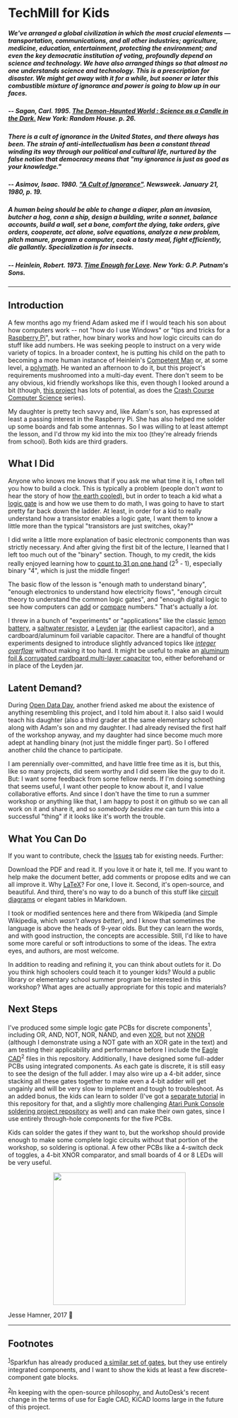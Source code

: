 # TechMill for Kids

##### _We've arranged a global civilization in which the most crucial elements — transportation, communications, and all other industries; agriculture, medicine, education, entertainment, protecting the environment; and even the key democratic institution of voting, profoundly depend on science and technology. We have also arranged things so that almost no one understands science and technology. This is a prescription for disaster. We might get away with it for a while, but sooner or later this combustible mixture of ignorance and power is going to blow up in our faces._
##### -- Sagan, Carl. 1995. [_The Demon-Haunted World : Science as a Candle in the Dark._](https://en.wikipedia.org/wiki/The_Demon-Haunted_World) New York: Random House. p. 26.

##### _There is a cult of ignorance in the United States, and there always has been. The strain of anti-intellectualism has been a constant thread winding its way through our political and cultural life, nurtured by the false notion that democracy means that "my ignorance is just as good as your knowledge."_

##### -- Asimov, Isaac. 1980.  ["A Cult of Ignorance"](http://aphelis.net/cult-ignorance-isaac-asimov-1980/). _Newsweek_. January 21, 1980, p. 19.


##### _A human being should be able to change a diaper, plan an invasion, butcher a hog, conn a ship, design a building, write a sonnet, balance accounts, build a wall, set a bone, comfort the dying, take orders, give orders, cooperate, act alone, solve equations, analyze a new problem, pitch manure, program a computer, cook a tasty meal, fight efficiently, die gallantly. Specialization is for insects._

##### -- Heinlein, Robert. 1973. [_Time Enough for Love_](https://en.wikipedia.org/wiki/Time_Enough_for_Love). New York: G.P. Putnam's Sons.
---

## Introduction
A few months ago my friend Adam asked me if I would teach his son about how computers work -- not "how do I use Windows" or "tips and tricks for a [Raspberry Pi](https://www.raspberrypi.org "Raspberry Pi home page")", but rather, how binary works and how logic circuits can do stuff like add numbers. He was seeking people to instruct on a very wide variety of topics. In a broader context, he is putting his child on the path to becoming a more human instance of Heinlein's [Competent Man](https://en.wikipedia.org/wiki/Competent_man "Heinlein's competent man description on Wikipedia") or, at some level, a [polymath](https://en.wikipedia.org/wiki/Polymath "Wikipedia's page describing polymaths"). He wanted an afternoon to do it, but this project's requirements mushroomed into a multi-day event. There don't seem to be any obvious, kid friendly workshops like this, even though I looked around a bit (though, [this project](https://www.raspberrypi.org/blog/digital-making-curriculum/) has lots of potential, as does the [Crash Course Computer Science](https://www.youtube.com/playlist?list=PLME-KWdxI8dcaHSzzRsNuOLXtM2Ep_C7a "Nerdfighters unite!") series). 

My daughter is pretty tech savvy and, like Adam's son, has expressed at least a passing interest in the Raspberry Pi. She has also helped me solder up some boards and fab some antennas. So I was willing to at least attempt the lesson, and I'd throw my kid into the mix too (they're already friends from school). Both kids are third graders.

## What I Did
Anyone who knows me knows that if you ask me what time it is, I often tell you how to build a clock. This is typically a problem (people don't _want_ to hear the story of how [the earth cooled),](http://www.imdb.com/title/tt0083530/quotes) but in order to teach a kid what a [logic gate](https://en.wikipedia.org/wiki/Logic_gate "Wikipedia Logic Gate Page") is and how we use them to do math, I was going to have to start pretty far back down the ladder. At least, in order for a kid to really understand how a transistor enables a logic gate, I want them to know a little more than the typical "transistors are just switches, okay?"

I did write a little more explanation of basic electronic components than was strictly necessary. And after giving the first bit of the lecture, I learned that I left too much out of the "binary" section. Though, to my credit, the kids really enjoyed learning how to [count to 31 on one hand](https://en.wikipedia.org/wiki/Finger_binary "Wikipedia Finger Binary Page")  (2<sup>5</sup> - 1), especially binary "4", which is just the middle finger!

The basic flow of the lesson is "enough math to understand binary", "enough electronics to understand how electricity flows", "enough circuit theory to understand the common logic gates", and "enough digital logic to see how computers can [add](https://en.wikipedia.org/wiki/Adder_(electronics)) or [compare](https://en.wikipedia.org/wiki/XNOR_gate) numbers." That's actually a _lot._ 

I threw in a bunch of "experiments" or "applications" like the classic [lemon battery](https://en.wikipedia.org/wiki/Lemon_battery), a [saltwater resistor](https://en.wikipedia.org/wiki/Liquid_rheostat), a [Leyden jar](https://en.wikipedia.org/wiki/Leyden_jar) (the earliest capacitor), and a cardboard/aluminum foil variable capacitor. There are a handful of thought experiments designed to introduce slightly advanced topics like [_integer overflow_](https://en.wikipedia.org/wiki/Integer_overflow) without making it too hard. It might be useful to make an [aluminum foil & corrugated cardboard multi-layer capacitor](http://bizarrelabs.com/crystal.htm "Crystal Radio page on bizarrelabs.com") too, either beforehand or in place of the Leyden jar.

## Latent Demand?

During [Open Data Day](https://www.opendenton.com/open-data-day), another friend asked me about the existence of anything resembling this project, and I told him about it. I also said I would teach his daughter (also a third grader at the same elementary school) along with Adam's son and my daughter. I had already revised the first half of the workshop anyway, and my daughter had since become much more adept at handling binary (not just the middle finger part). So I offered another child the chance to participate.

I am perennially over-committed, and have little free time as it is, but this, like so many projects, did seem worthy and I did seem like the guy to do it. But: I want some feedback from some fellow nerds. If I'm doing something that seems useful, I want other people to know about it, and I value collaborative efforts. And since I don't have the time to run a summer workshop or anything like that, I am happy to post it on github so we can all work on it and share it, and so _somebody besides me_ can turn this into a successful "thing" if it looks like it's worth the trouble.

## What You Can Do

If you want to contribute, check the [Issues](../../issues) tab for existing needs. Further:

Download the PDF and read it. If you love it or hate it, tell me. If you want to help make the document better, add comments or propose edits and we can all improve it. Why [LaTeX](https://tug.org "TeX Users' Group home page")? For one, I love it. Second, it's open-source, and beautiful. And third, there's no way to do a bunch of this stuff like [circuit diagrams](https://en.wikipedia.org/wiki/CircuiTikZ "Wikipedia CircuiTikZ Page") or elegant tables in Markdown.

I took or modified sentences here and there from Wikipedia (and Simple Wikipedia, which _wasn't always better_), and I know that sometimes the language is above the heads of 9-year olds. But they can learn the words, and with good instruction, the concepts are accessible. Still, I'd like to have some more careful or soft introductions to some of the ideas. The extra eyes, and authors, are most welcome.

In addition to reading and refining it, you can think about outlets for it. Do you think high schoolers could teach it to younger kids? Would a public library or elementary school summer program be interested in this workshop? What ages are actually appropriate for this topic and materials? 

## Next Steps

I've produced some simple logic gate PCBs for discrete components<a name="myfootnote1"><sup>1</sup></a>, including OR, AND, NOT, NOR, NAND, and even [XOR](https://en.wikipedia.org/wiki/XOR_gate "Wikipedia page about XOR gates"), but not [XNOR](https://en.wikipedia.org/wiki/XNOR_gate "Wikipedia page about XNOR gates") (although I demonstrate using a NOT gate with an XOR gate in the text) and am testing their applicability and performance before I include the [Eagle CAD](http://www.autodesk.com/products/eagle/overview)<a name="myfootnote2"><sup>2</sup></a> files in this repository. Additionally, I have designed some full-adder PCBs using integrated components. As each gate is discrete, it is still easy to see the design of the full adder. I may also wire up a 4-bit adder, since stacking all these gates together to make even a 4-bit adder will get ungainly and will be very slow to implement and tough to troubleshoot. 
As an added bonus, the kids can learn to solder (I've got a [separate tutorial](https://github.com/jessehamner/TechMillForKids/tree/master/soldering) in this repository for that, and a slightly more challenging [Atari Punk Console soldering project repository](https://github.com/jessehamner/AtariPunkConsole) as well) and can make their own gates, since I use entirely through-hole components for the five PCBs. 

Kids can solder the gates if they want to, but the workshop should provide enough to make some complete logic circuits without that portion of the workshop, so soldering is optional. A few other PCBs like a 4-switch deck of toggles, a 4-bit XNOR comparator, and small boards of 4 or 8 LEDs will be very useful.

<p align="center">
<img src="https://github.com/jessehamner/TechMillForKids/blob/master/images/4toggleboarddesign.png" width="300">
</p>

Jesse Hamner, 2017 :rocket:

---

## Footnotes

<sup>[1](#myfootnote1)</sup>Sparkfun has already produced [a similar set of gates](https://www.sparkfun.com/products/11006), but they use entirely integrated components, and I want to show the kids at least a few discrete-component gate blocks.
 
<sup>[2](#myfootnote2)</sup>In keeping with the open-source philosophy, and AutoDesk's recent change in the terms of use for Eagle CAD, KiCAD looms large in the future of this project.
